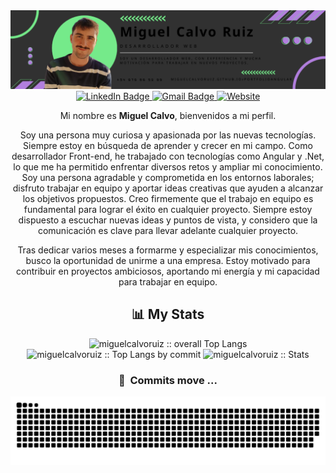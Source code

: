 <div align="center">
  
<div id="header">
<img src="Miguel Calvo Ruiz.png"/>
</div>
  
<div id="badges">
<a href="https://www.linkedin.com/in/miguel-calvo-ruiz-4b0672187/">
  <img src="https://img.shields.io/badge/LinkedIn-blue?style=for-the-badge&logo=linkedin&logoColor=white" alt="LinkedIn Badge"/>
</a>
<a href="mailto:miguelcalvoruiz6@gmail.com">
  <img src="https://img.shields.io/badge/Gmail-white?style=for-the-badge&logo=gmail&logoColor=red" alt="Gmail Badge"/>
</a>
<a href="https://miguelcalvoruiz.github.io/PortfolioAngular/">
  <img alt="Website" src="https://img.shields.io/website?url=https%3A%2F%2Fmiguelcalvoruiz.github.io%2FPortfolioAngular%2F&up_message=Portfolio&style=for-the-badge">
</a>
</div>


Mi nombre es **Miguel Calvo**, bienvenidos a mi perfil.

Soy una persona muy curiosa y apasionada por las nuevas tecnologías. Siempre estoy en búsqueda de aprender y crecer en mi campo. Como desarrollador Front-end, he trabajado con tecnologías como Angular y .Net, lo que me ha permitido enfrentar diversos retos y ampliar mi conocimiento. Soy una persona agradable y comprometida en los entornos laborales; disfruto trabajar en equipo y aportar ideas creativas que ayuden a alcanzar los objetivos propuestos. Creo firmemente que el trabajo en equipo es fundamental para lograr el éxito en cualquier proyecto. Siempre estoy dispuesto a escuchar nuevas ideas y puntos de vista, y considero que la comunicación es clave para llevar adelante cualquier proyecto.

Tras dedicar varios meses a formarme y especializar mis conocimientos, busco la oportunidad de unirme a una empresa. Estoy motivado para contribuir en proyectos ambiciosos, aportando mi energía y mi capacidad para trabajar en equipo.
  


## :bar_chart: My Stats

<p align="center">
  <img height="150" src="https://github-readme-stats.vercel.app/api/top-langs/?username=miguelcalvoruiz&langs_count=6&theme=midnight-purple&layout=compact&hide_border=true"
          alt="miguelcalvoruiz :: overall Top Langs " />
<!--  <img height="150" src="https://github-profile-summary-cards.vercel.app/api/cards/repos-per-language?username=miguelcalvoruiz&theme=dracula&layout=compact&hide_border=true"
          alt="miguelcalvoruiz :: Top Langs by repo" /> -->
  <img height="150" src="https://github-profile-summary-cards.vercel.app/api/cards/most-commit-language?username=miguelcalvoruiz&theme=midnight_purple&layout=compact&hide_border=true"
          alt="miguelcalvoruiz :: Top Langs by commit" />
<img height="150" src="http://github-profile-summary-cards.vercel.app/api/cards/stats?username=miguelcalvoruiz&theme=midnight_purple"
          alt="miguelcalvoruiz :: Stats" />


### 🐍 &nbsp;Commits move ...

<div align="center">
  <a href="https://github.com/miguelcalvoruiz">
  <img src="https://github.com/1999AZZAR/1999AZZAR/blob/readme/resources/img/grid-snake.svg"
       alt="snake" /></a>
</div>
 
</div>
